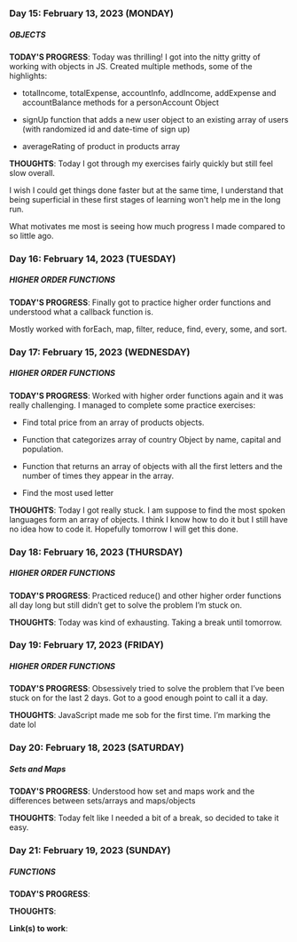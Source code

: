 ### Day 15: February 13, 2023 (MONDAY)

##### OBJECTS

**TODAY'S PROGRESS**: Today was thrilling! I got into the nitty gritty of working with objects in JS. Created multiple methods, some of the highlights:

- totalIncome, totalExpense, accountInfo, addIncome, addExpense and accountBalance methods for a personAccount Object

- signUp function that adds a new user object to an existing array of users (with randomized id and date-time of sign up)

- averageRating of product in products array

**THOUGHTS**: Today I got through my exercises fairly quickly but still feel slow overall.

I wish I could get things done faster but at the same time, I understand that being superficial in these first stages of learning won't help me in the long run.

What motivates me most is seeing how much progress I made compared to so little ago.

### Day 16: February 14, 2023 (TUESDAY)

##### HIGHER ORDER FUNCTIONS

**TODAY'S PROGRESS**: Finally got to practice higher order functions and understood what a callback function is.

Mostly worked with forEach, map, filter, reduce, find, every, some, and sort.

### Day 17: February 15, 2023 (WEDNESDAY)

##### HIGHER ORDER FUNCTIONS

**TODAY'S PROGRESS**: Worked with higher order functions again and it was really challenging. I managed to complete some practice exercises:

- Find total price from an array of products objects.

- Function that categorizes array of country Object by name, capital and population.

- Function that returns an array of objects with all the first letters and the number of times they appear in the array.

- Find the most used letter

**THOUGHTS**: Today I got really stuck. I am suppose to find the most spoken languages form an array of objects. I think I know how to do it but I still have no idea how to code it. Hopefully tomorrow I will get this done.

### Day 18: February 16, 2023 (THURSDAY)

##### HIGHER ORDER FUNCTIONS

**TODAY'S PROGRESS**: Practiced reduce() and other higher order functions all day long but still didn’t get to solve the problem I’m stuck on.

**THOUGHTS**: Today was kind of exhausting. Taking a break until tomorrow.

### Day 19: February 17, 2023 (FRIDAY)

##### HIGHER ORDER FUNCTIONS

**TODAY'S PROGRESS**: Obsessively tried to solve the problem that I’ve been stuck on for the last 2 days. Got to a good enough point to call it a day.

**THOUGHTS**: JavaScript made me sob for the first time. I’m marking the date lol

### Day 20: February 18, 2023 (SATURDAY)

##### Sets and Maps

**TODAY'S PROGRESS**: Understood how set and maps work and the differences between sets/arrays and maps/objects

**THOUGHTS**: Today felt like I needed a bit of a break, so decided to take it easy.

### Day 21: February 19, 2023 (SUNDAY)

##### FUNCTIONS

**TODAY'S PROGRESS**:

**THOUGHTS**:

**Link(s) to work**: []()
